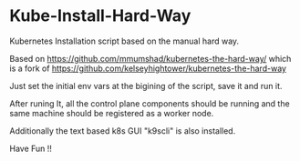 # Kube-Install-Hard-Way
Kubernetes Installation script based on the manual hard way.

Based on https://github.com/mmumshad/kubernetes-the-hard-way/ which is a fork of https://github.com/kelseyhightower/kubernetes-the-hard-way

Just set the initial env vars at the bigining of the script, save it and run it.

After runing It, all the control plane components should be running and the same machine should be registered as a worker node.

Additionally the text based k8s GUI "k9scli" is also installed.

Have Fun !! 
